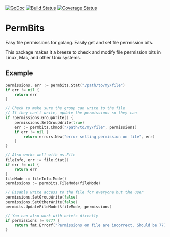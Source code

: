 [![GoDoc](https://godoc.org/github.com/phayes/permbits?status.svg)](https://godoc.org/github.com/phayes/permbits)  [![Build Status](https://travis-ci.org/phayes/permbits.svg?branch=master)](https://travis-ci.org/phayes/permbits)  [![Coverage Status](https://coveralls.io/repos/phayes/permbits/badge.svg?branch=master&service=github)](https://coveralls.io/github/phayes/permbits?branch=master) 

# PermBits

Easy file permissions for golang. Easily get and set file permission bits. 

This package makes it a breeze to check and modify file permission bits in Linux, Mac, and other Unix systems. 

## Example

```go
permissions, err := permbits.Stat("/path/to/my/file")
if err != nil {
	return err
}

// Check to make sure the group can write to the file
// If they can't write, update the permissions so they can
if !permissions.GroupWrite() {
	permissions.SetGroupWrite(true)
	err := permbits.Chmod("/path/to/my/file", permissions)
	if err != nil {
		return errors.New("error setting permission on file", err)
	}
}

// Also works well with os.File
fileInfo, err := file.Stat()
if err != nil {
	return err
}
fileMode := fileInfo.Mode()
permissions := permbits.FileMode(fileMode)

// Disable write access to the file for everyone but the user
permissions.SetGroupWrite(false)
permissions.SetOtherWrite(false)
permbits.UpdateFileMode(&fileMode, permissions)

// You can also work with octets directly
if permissions != 0777 {
	return fmt.Errorf("Permissions on file are incorrect. Should be 777, got %o", permissions)
}

```
